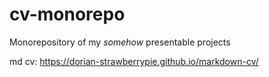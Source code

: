 # cv-monorepo
Monorepository of my *somehow* presentable projects

md cv: https://dorian-strawberrypie.github.io/markdown-cv/
